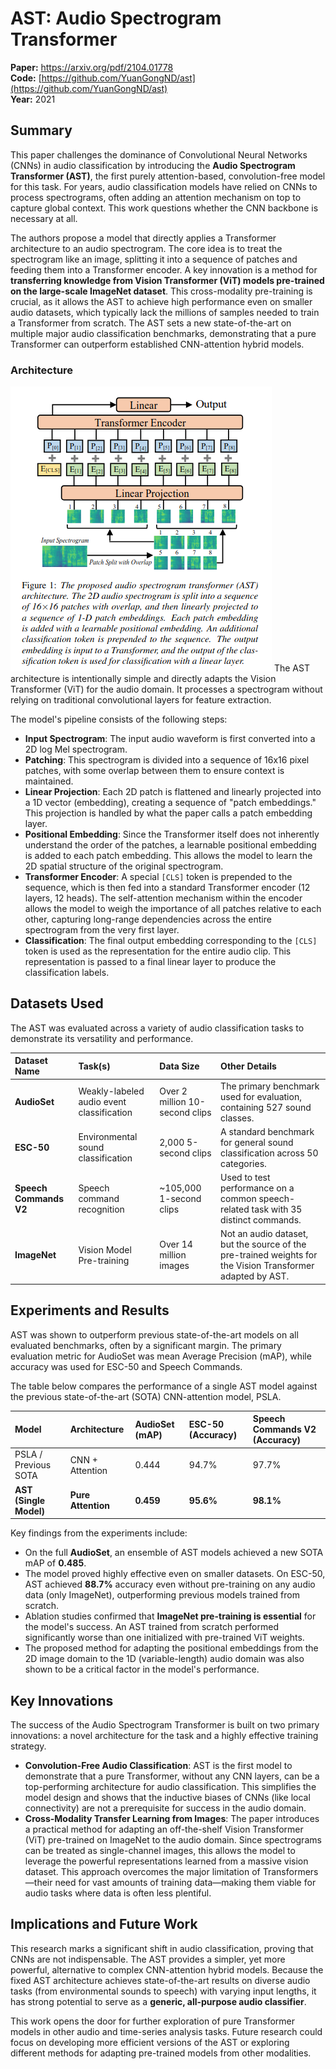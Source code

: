 # AST: Audio Spectrogram Transformer

**Paper:** https://arxiv.org/pdf/2104.01778  
**Code:** [https://github.com/YuanGongND/ast](https://github.com/YuanGongND/ast)  
**Year:** 2021

## Summary

This paper challenges the dominance of Convolutional Neural Networks (CNNs) in audio classification by introducing the **Audio Spectrogram Transformer (AST)**, the first purely attention-based, convolution-free model for this task. For years, audio classification models have relied on CNNs to process spectrograms, often adding an attention mechanism on top to capture global context. This work questions whether the CNN backbone is necessary at all.

The authors propose a model that directly applies a Transformer architecture to an audio spectrogram. The core idea is to treat the spectrogram like an image, splitting it into a sequence of patches and feeding them into a Transformer encoder. A key innovation is a method for **transferring knowledge from Vision Transformer (ViT) models pre-trained on the large-scale ImageNet dataset**. This cross-modality pre-training is crucial, as it allows the AST to achieve high performance even on smaller audio datasets, which typically lack the millions of samples needed to train a Transformer from scratch. The AST sets a new state-of-the-art on multiple major audio classification benchmarks, demonstrating that a pure Transformer can outperform established CNN-attention hybrid models.

### Architecture
![AST](./AST.png)
The AST architecture is intentionally simple and directly adapts the Vision Transformer (ViT) for the audio domain. It processes a spectrogram without relying on traditional convolutional layers for feature extraction.

The model's pipeline consists of the following steps:
*   **Input Spectrogram**: The input audio waveform is first converted into a 2D log Mel spectrogram.
*   **Patching**: This spectrogram is divided into a sequence of 16x16 pixel patches, with some overlap between them to ensure context is maintained.
*   **Linear Projection**: Each 2D patch is flattened and linearly projected into a 1D vector (embedding), creating a sequence of "patch embeddings." This projection is handled by what the paper calls a patch embedding layer.
*   **Positional Embedding**: Since the Transformer itself does not inherently understand the order of the patches, a learnable positional embedding is added to each patch embedding. This allows the model to learn the 2D spatial structure of the original spectrogram.
*   **Transformer Encoder**: A special `[CLS]` token is prepended to the sequence, which is then fed into a standard Transformer encoder (12 layers, 12 heads). The self-attention mechanism within the encoder allows the model to weigh the importance of all patches relative to each other, capturing long-range dependencies across the entire spectrogram from the very first layer.
*   **Classification**: The final output embedding corresponding to the `[CLS]` token is used as the representation for the entire audio clip. This representation is passed to a final linear layer to produce the classification labels.

## Datasets Used

The AST was evaluated across a variety of audio classification tasks to demonstrate its versatility and performance.

| Dataset Name | Task(s) | Data Size | Other Details |
| :--- | :--- | :--- | :--- |
| **AudioSet** | Weakly-labeled audio event classification | Over 2 million 10-second clips | The primary benchmark used for evaluation, containing 527 sound classes. |
| **ESC-50** | Environmental sound classification | 2,000 5-second clips | A standard benchmark for general sound classification across 50 categories. |
| **Speech Commands V2** | Speech command recognition | ~105,000 1-second clips | Used to test performance on a common speech-related task with 35 distinct commands. |
| **ImageNet** | Vision Model Pre-training | Over 14 million images | Not an audio dataset, but the source of the pre-trained weights for the Vision Transformer adapted by AST. |

## Experiments and Results

AST was shown to outperform previous state-of-the-art models on all evaluated benchmarks, often by a significant margin. The primary evaluation metric for AudioSet was mean Average Precision (mAP), while accuracy was used for ESC-50 and Speech Commands.

The table below compares the performance of a single AST model against the previous state-of-the-art (SOTA) CNN-attention model, PSLA.

| Model | Architecture | AudioSet (mAP) | ESC-50 (Accuracy) | Speech Commands V2 (Accuracy) |
| :--- | :--- | :--- | :--- | :--- |
| PSLA / Previous SOTA | CNN + Attention | 0.444 | 94.7% | 97.7% |
| **AST (Single Model)** | **Pure Attention** | **0.459** | **95.6%** | **98.1%** |

Key findings from the experiments include:
*   On the full **AudioSet**, an ensemble of AST models achieved a new SOTA mAP of **0.485**.
*   The model proved highly effective even on smaller datasets. On ESC-50, AST achieved **88.7%** accuracy even without pre-training on any audio data (only ImageNet), outperforming previous models trained from scratch.
*   Ablation studies confirmed that **ImageNet pre-training is essential** for the model's success. An AST trained from scratch performed significantly worse than one initialized with pre-trained ViT weights.
*   The proposed method for adapting the positional embeddings from the 2D image domain to the 1D (variable-length) audio domain was also shown to be a critical factor in the model's performance.

## Key Innovations

The success of the Audio Spectrogram Transformer is built on two primary innovations: a novel architecture for the task and a highly effective training strategy.

*   **Convolution-Free Audio Classification**: AST is the first model to demonstrate that a pure Transformer, without any CNN layers, can be a top-performing architecture for audio classification. This simplifies the model design and shows that the inductive biases of CNNs (like local connectivity) are not a prerequisite for success in the audio domain.
*   **Cross-Modality Transfer Learning from Images**: The paper introduces a practical method for adapting an off-the-shelf Vision Transformer (ViT) pre-trained on ImageNet to the audio domain. Since spectrograms can be treated as single-channel images, this allows the model to leverage the powerful representations learned from a massive vision dataset. This approach overcomes the major limitation of Transformers—their need for vast amounts of training data—making them viable for audio tasks where data is often less plentiful.

## Implications and Future Work

This research marks a significant shift in audio classification, proving that CNNs are not indispensable. The AST provides a simpler, yet more powerful, alternative to complex CNN-attention hybrid models. Because the fixed AST architecture achieves state-of-the-art results on diverse audio tasks (from environmental sounds to speech) with varying input lengths, it has strong potential to serve as a **generic, all-purpose audio classifier**.

This work opens the door for further exploration of pure Transformer models in other audio and time-series analysis tasks. Future research could focus on developing more efficient versions of the AST or exploring different methods for adapting pre-trained models from other modalities.
